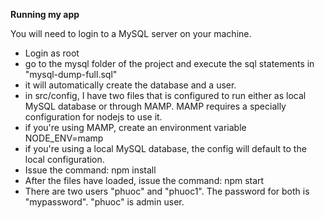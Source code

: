 **Running my app**

You will need to login to a MySQL server on your machine.
* Login as root
* go to the mysql folder of the project and execute the sql statements in "mysql-dump-full.sql"
* it will automatically create the database and a user.
* in src/config, I have two files that is configured to run either as local MySQL database or through MAMP.
  MAMP requires a specially configuration for nodejs to use it.
* if you're using MAMP, create an environment variable NODE_ENV=mamp
* if you're using a local MySQL database, the config will default to the local configuration.
* Issue the command: npm install
* After the files have loaded, issue the command: npm start
* There are two users "phuoc" and "phuoc1". The password for both is "mypassword". "phuoc" is admin user.
